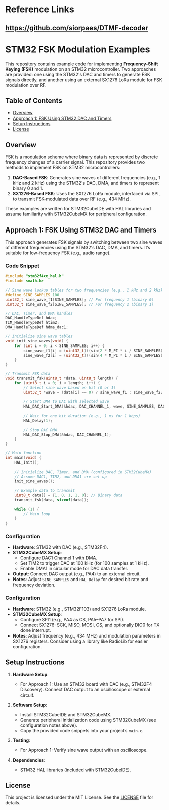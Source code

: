 # Reference Links
  ## https://github.com/siorpaes/DTMF-decoder
  
# STM32 FSK Modulation Examples

This repository contains example code for implementing **Frequency-Shift Keying (FSK)** modulation on an STM32 microcontroller. Two approaches are provided: one using the STM32's DAC and timers to generate FSK signals directly, and another using an external SX1276 LoRa module for FSK modulation over RF.

## Table of Contents
- [Overview](#overview)
- [Approach 1: FSK Using STM32 DAC and Timers](#approach-1-fsk-using-stm32-dac-and-timers)
- [Setup Instructions](#setup-instructions)
- [License](#license)

## Overview
FSK is a modulation scheme where binary data is represented by discrete frequency changes of a carrier signal. This repository provides two methods to implement FSK on STM32 microcontrollers:
1. **DAC-Based FSK**: Generates sine waves of different frequencies (e.g., 1 kHz and 2 kHz) using the STM32's DAC, DMA, and timers to represent binary 0 and 1.
2. **SX1276-Based FSK**: Uses the SX1276 LoRa module, interfaced via SPI, to transmit FSK-modulated data over RF (e.g., 434 MHz).

These examples are written for STM32CubeIDE with HAL libraries and assume familiarity with STM32CubeMX for peripheral configuration.

## Approach 1: FSK Using STM32 DAC and Timers
This approach generates FSK signals by switching between two sine waves of different frequencies using the STM32's DAC, DMA, and timers. It’s suitable for low-frequency FSK (e.g., audio range).

### Code Snippet
```c
#include "stm32f4xx_hal.h"
#include <math.h>

// Sine wave lookup tables for two frequencies (e.g., 1 kHz and 2 kHz)
#define SINE_SAMPLES 100
uint32_t sine_wave_f1[SINE_SAMPLES]; // For frequency 1 (binary 0)
uint32_t sine_wave_f2[SINE_SAMPLES]; // For frequency 2 (binary 1)

// DAC, Timer, and DMA handles
DAC_HandleTypeDef hdac;
TIM_HandleTypeDef htim2;
DMA_HandleTypeDef hdma_dac1;

// Initialize sine wave tables
void init_sine_waves(void) {
    for (int i = 0; i < SINE_SAMPLES; i++) {
        sine_wave_f1[i] = (uint32_t)((sin(2 * M_PI * i / SINE_SAMPLES) + 1) * 2047); // 12-bit DAC, 1 kHz
        sine_wave_f2[i] = (uint32_t)((sin(4 * M_PI * i / SINE_SAMPLES) + 1) * 2047); // 2 kHz
    }
}

// Transmit FSK data
void transmit_fsk(uint8_t *data, uint8_t length) {
    for (uint8_t i = 0; i < length; i++) {
        // Select sine wave based on bit (0 or 1)
        uint32_t *wave = (data[i] == 0) ? sine_wave_f1 : sine_wave_f2;
        
        // Start DMA to DAC with selected wave
        HAL_DAC_Start_DMA(&hdac, DAC_CHANNEL_1, wave, SINE_SAMPLES, DAC_ALIGN_12B_R);
        
        // Wait for one bit duration (e.g., 1 ms for 1 kbps)
        HAL_Delay(1);
        
        // Stop DAC DMA
        HAL_DAC_Stop_DMA(&hdac, DAC_CHANNEL_1);
    }
}

// Main function
int main(void) {
    HAL_Init();
    
    // Initialize DAC, Timer, and DMA (configured in STM32CubeMX)
    // Assume DAC1, TIM2, and DMA1 are set up
    init_sine_waves();
    
    // Example data to transmit
    uint8_t data[] = {1, 0, 1, 1, 0}; // Binary data
    transmit_fsk(data, sizeof(data));
    
    while (1) {
        // Main loop
    }
}
```

### Configuration
- **Hardware**: STM32 with DAC (e.g., STM32F4).
- **STM32CubeMX Setup**:
  - Configure DAC1 Channel 1 with DMA.
  - Set TIM2 to trigger DAC at 100 kHz (for 100 samples at 1 kHz).
  - Enable DMA1 in circular mode for DAC data transfer.
- **Output**: Connect DAC output (e.g., PA4) to an external circuit.
- **Notes**: Adjust `SINE_SAMPLES` and `HAL_Delay` for desired bit rate and frequency deviation.



### Configuration
- **Hardware**: STM32 (e.g., STM32F103) and SX1276 LoRa module.
- **STM32CubeMX Setup**:
  - Configure SPI1 (e.g., PA4 as CS, PA5–PA7 for SPI).
  - Connect SX1276: SCK, MISO, MOSI, CS, and optionally DIO0 for TX done interrupt.
- **Notes**: Adjust frequency (e.g., 434 MHz) and modulation parameters in SX1276 registers. Consider using a library like RadioLib for easier configuration.

## Setup Instructions
1. **Hardware Setup**:
   - For Approach 1: Use an STM32 board with DAC (e.g., STM32F4 Discovery). Connect DAC output to an oscilloscope or external circuit.
  
2. **Software Setup**:
   - Install STM32CubeIDE and STM32CubeMX.
   - Generate peripheral initialization code using STM32CubeMX (see configuration notes above).
   - Copy the provided code snippets into your project’s `main.c`.
3. **Testing**:
   - For Approach 1: Verify sine wave output with an oscilloscope.
4. **Dependencies**:
   - STM32 HAL libraries (included with STM32CubeIDE). 

## License
This project is licensed under the MIT License. See the [LICENSE](LICENSE) file for details.